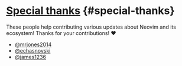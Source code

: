 # [Special thanks](#special-thanks) {#special-thanks}

These people help contributing various updates about Neovim and its ecosystem! Thanks for your contributions! ❤️

- [@mrjones2014](https://github.com/mrjones2014)
- [@echasnovski](https://github.com/echasnovski)
- [@james1236](https://github.com/james1236)